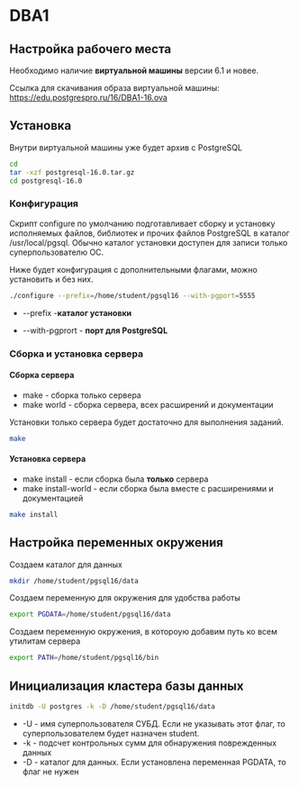 # DBA1

## Настройка рабочего места

Необходимо наличие **виртуальной машины** версии 6.1 и новее.

Ссылка для скачивания образа виртуальной машины: https://edu.postgrespro.ru/16/DBA1-16.ova

## Установка

Внутри виртуальной машины уже будет архив с PostgreSQL

```bash
cd
tar -xzf postgresql-16.0.tar.gz
cd postgresql-16.0
```

### Конфигурация

Скрипт configure по умолчанию подготавливает сборку и установку исполняемых файлов, библиотек и прочих файлов PostgreSQL в каталог /usr/local/pgsql. Обычно каталог установки доступен для записи только суперпользователю ОС. 

Ниже будет конфигурация с дополнительными флагами, можно установить и без них.

```bash
./configure --prefix=/home/student/pgsql16 --with-pgport=5555
```

- --prefix -**каталог установки**

- --with-pgprort - **порт для PostgreSQL**

### Сборка и установка сервера

#### Сборка сервера

- make - сборка только сервера
- make world - сборка сервера, всех расширений и документации

Установки только сервера будет достаточно для выполнения заданий.

```bash
make
```

#### Установка сервера

- make install - если сборка была **только** сервера
- make install-world - если сборка была вместе с расширениями и документацией

```bash
make install
```

## Настройка переменных окружения

Создаем каталог для данных

```bash
mkdir /home/student/pgsql16/data
```

Создаем переменную для окружения для удобства работы

```bash
export PGDATA=/home/student/pgsql16/data
```

Создаем переменную окружения, в котороую добавим путь ко всем утилитам сервера

```bash
export PATH=/home/student/pgsql16/bin
```

## Инициализация кластера базы данных

```bash
initdb -U postgres -k -D /home/student/pgsql16/data
```
- -U - имя суперпользователя СУБД. Если не указывать этот флаг, то суперпользователем будет назначен student.
- -k - подсчет контрольных сумм для обнаружения поврежденных данных
- -D - каталог для данных. Если установлена переменная PGDATA, то флаг не нужен
